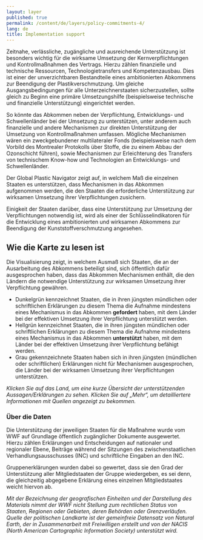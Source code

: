 ```yaml
---
layout: layer
published: true
permalink: /content/de/layers/policy-commitments-4/
lang: de
title: Implementation support
---
```


Zeitnahe, verlässliche, zugängliche und ausreichende Unterstützung ist besonders wichtig für die wirksame Umsetzung der Kernverpflichtungen und Kontrollmaßnahmen des Vertrags. Hierzu zählen finanzielle und technische Ressourcen, Technologietransfers und Kompetenzausbau. Dies ist einer der unverzichtbaren Bestandteile eines ambitionierten Abkommens zur Beendigung der Plastikverschmutzung. Um gleiche Ausgangsbedingungen für alle Unterzeichnerstaaten sicherzustellen, sollte gleich zu Beginn eine primäre Umsetzungshilfe (beispielsweise technische und finanzielle Unterstützung) eingerichtet werden.

So könnte das Abkommen neben der Verpflichtung, Entwicklungs- und Schwellenländer bei der Umsetzung zu unterstützen, unter anderem auch finanzielle und andere Mechanismen zur direkten Unterstützung der Umsetzung von Kontrollmaßnahmen umfassen. Mögliche Mechanismen wären ein zweckgebundener multilateraler Fonds (beispielsweise nach dem Vorbild des Montrealer Protokolls über Stoffe, die zu einem Abbau der Ozonschicht führen), sowie Mechanismen zur Erleichterung des Transfers von technischem Know-how und Technologien an Entwicklungs- und Schwellenländer.

Der Global Plastic Navigator zeigt auf, in welchem Maß die einzelnen Staaten es unterstützen, dass Mechanismen in das Abkommen aufgenommen werden, die den Staaten die erforderliche Unterstützung zur wirksamen Umsetzung ihrer Verpflichtungen zusichern.

Einigkeit der Staaten darüber, dass eine Unterstützung zur Umsetzung der Verpflichtungen notwendig ist, wird als einer der Schlüsselindikatoren für die Entwicklung eines ambitionierten und wirksamen Abkommens zur Beendigung der Kunststoffverschmutzung angesehen.

## Wie die Karte zu lesen ist

Die Visualisierung zeigt, in welchem Ausmaß sich Staaten, die an der Ausarbeitung des Abkommens beteiligt sind, sich öffentlich dafür ausgesprochen haben, dass das Abkommen Mechanismen enthält, die den Ländern die notwendige Unterstützung zur wirksamen Umsetzung ihrer Verpflichtung gewähren.

* Dunkelgrün kennzeichnet Staaten, die in ihren jüngsten mündlichen oder schriftlichen Erklärungen zu diesem Thema die Aufnahme mindestens eines Mechanismus in das Abkommen **gefordert** haben, mit dem Länder bei der effektiven Umsetzung ihrer Verpflichtung unterstützt werden.
* Hellgrün kennzeichnet Staaten, die in ihren jüngsten mündlichen oder schriftlichen Erklärungen zu diesem Thema die Aufnahme mindestens eines Mechanismus in das Abkommen **unterstützt** haben, mit dem Länder bei der effektiven Umsetzung ihrer Verpflichtung befähigt werden.
* Grau gekennzeichnete Staaten haben sich in ihren jüngsten (mündlichen oder schriftlichen) Erklärungen nicht für Mechanismen ausgesprochen, die Länder bei der wirksamen Umsetzung ihrer Verpflichtungen unterstützen.

_Klicken Sie auf das Land, um eine kurze Übersicht der unterstützenden Aussagen/Erklärungen zu sehen. Klicken Sie auf „Mehr“, um detailliertere Informationen mit Quellen angezeigt zu bekommen._

### Über die Daten

Die Unterstützung der jeweiligen Staaten für die Maßnahme wurde vom WWF auf Grundlage öffentlich zugänglicher Dokumente ausgewertet. Hierzu zählen Erklärungen und Entscheidungen auf nationaler und regionaler Ebene, Beiträge während der Sitzungen des zwischenstaatlichen Verhandlungsausschusses (INC) und schriftliche Eingaben an den INC.

Gruppenerklärungen wurden dabei so gewertet, dass sie den Grad der Unterstützung aller Mitgliedstaaten der Gruppe wiedergeben, es sei denn, die gleichzeitig abgegebene Erklärung eines einzelnen Mitgliedstaates weicht hiervon ab.

_Mit der Bezeichnung der geografischen Einheiten und der Darstellung des Materials nimmt der WWF nicht Stellung zum rechtlichen Status von Staaten, Regionen oder Gebieten, deren Behörden oder Grenzverläufen. Quelle der politischen Landkarte ist der gemeinfreie Datensatz von Natural Earth, der in Zusammenarbeit mit Freiwilligen erstellt und von der NACIS (North American Cartographic Information Society) unterstützt wird._
